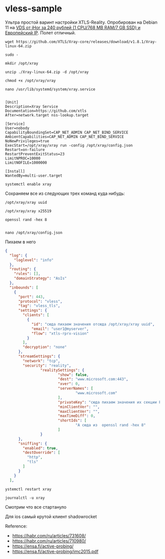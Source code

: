 # vless-sample

Ультра простой варинт настройки XTLS-Reality. Опробирован на Debian 11 на [VDS от iHor за 240 рублей (1 СPU/768 MB RAM/7 GB SSD) и Европейский IP](https://www.ihor-hosting.ru/?from=180121). Полет отличный.

```
wget https://github.com/XTLS/Xray-core/releases/download/v1.8.1/Xray-linux-64.zip

sudo -

mkdir /opt/xray

unzip ./Xray-linux-64.zip -d /opt/xray

chmod +x /opt/xray/xray

nano /usr/lib/systemd/system/xray.service
```


```

[Unit]
Description=Xray Service
Documentation=https://github.com/xtls
After=network.target nss-lookup.target

[Service]
User=nobody
CapabilityBoundingSet=CAP_NET_ADMIN CAP_NET_BIND_SERVICE
AmbientCapabilities=CAP_NET_ADMIN CAP_NET_BIND_SERVICE
NoNewPrivileges=true
ExecStart=/opt/xray/xray run -config /opt/xray/config.json
Restart=on-failure
RestartPreventExitStatus=23
LimitNPROC=10000
LimitNOFILE=1000000

[Install]
WantedBy=multi-user.target

```

```
systemctl enable xray
```
Сохраняем все из следующих трех команд куда нибудь:

````
/opt/xray/xray uuid 

/opt/xray/xray x25519

openssl rand -hex 8


nano /opt/xray/config.json
````
Пихаем в него 

```JSON
{
  "log": {
    "loglevel": "info"
  },
  "routing": {
    "rules": [],
    "domainStrategy": "AsIs"
  },
  "inbounds": [
    {
      "port": 443,
      "protocol": "vless",
      "tag": "vless_tls",
      "settings": {
        "clients": [
          {
            "id": "сюда пихаем значения отсюда /opt/xray/xray uuid",
            "email": "user1@myserver",
            "flow": "xtls-rprx-vision"
          }
        ],
        "decryption": "none"
      },
      "streamSettings": {
        "network": "tcp",
        "security": "reality",
                "realitySettings": {
                        "show": false,
                        "dest": "www.microsoft.com:443",
                        "xver": 0,
                        "serverNames": [
                                "www.microsoft.com"
                        ],
                        "privateKey": "сюда пихаем значения их секции Private /opt/xray/xray x25519 ",
                        "minClientVer": "",
                        "maxClientVer": "",
                        "maxTimeDiff": 0,
                        "shortIds": [
                                "А сюда из  openssl rand -hex 8"
                        ]
                }
      },
      "sniffing": {
        "enabled": true,
        "destOverride": [
          "http",
          "tls"
        ]
      }
    }
  ],

```

```
ystemctl restart xray

journalctl -u xray
```
Смотрим что все стартануло 


Для ios самый крутой клиент shadowrocket



Reference:

- https://habr.com/ru/articles/731608/
- https://habr.com/ru/articles/710980/
- https://ensa.fi/active-probing/
- https://ensa.fi/active-probing/imc2015.pdf

